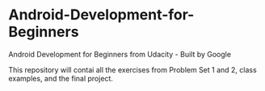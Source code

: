 # Android-Development-for-Beginners
Android Development for Beginners from Udacity - Built by Google

This repository will contai all the exercises from Problem Set 1 and 2, class examples, and the final project.
